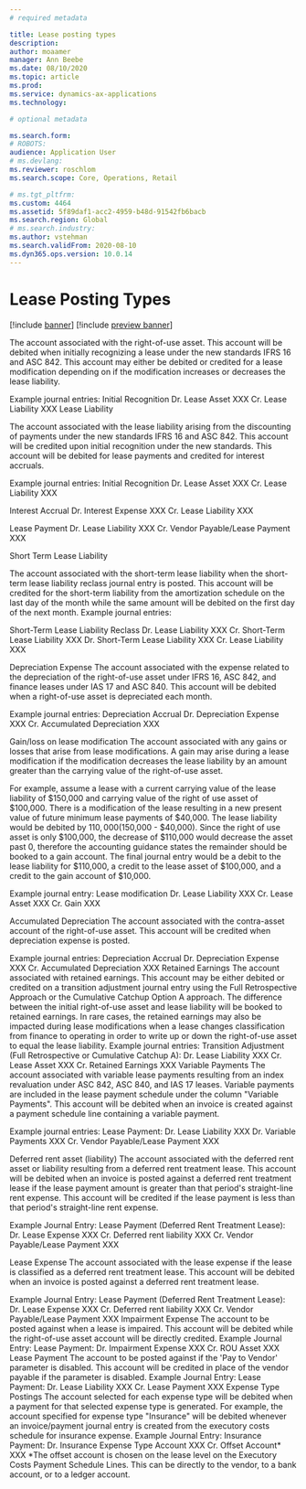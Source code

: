 ```yaml
---
# required metadata

title: Lease posting types
description:   
author: moaamer
manager: Ann Beebe
ms.date: 08/10/2020
ms.topic: article
ms.prod: 
ms.service: dynamics-ax-applications
ms.technology: 

# optional metadata

ms.search.form: 
# ROBOTS: 
audience: Application User
# ms.devlang: 
ms.reviewer: roschlom
ms.search.scope: Core, Operations, Retail

# ms.tgt_pltfrm: 
ms.custom: 4464
ms.assetid: 5f89daf1-acc2-4959-b48d-91542fb6bacb
ms.search.region: Global
# ms.search.industry: 
ms.author: vstehman
ms.search.validFrom: 2020-08-10
ms.dyn365.ops.version: 10.0.14
---
```


# Lease Posting Types

[!include [banner](../includes/banner.md)]
[!include [preview banner](../includes/preview-banner.md)]

The account associated with the right-of-use asset. This account will be debited when initially recognizing a lease under the new standards IFRS 16 and ASC 842. This account may either be debited or credited for a lease modification depending on if the modification increases or decreases the lease liability.

Example journal entries:
Initial Recognition
Dr. Lease Asset XXX
Cr. Lease Liability XXX
Lease Liability

The account associated with the lease liability arising from the discounting of payments under the new standards IFRS 16 and ASC 842. This account will be credited upon initial recognition under the new standards. This account will be debited for lease payments and credited for interest accruals.

Example journal entries:
Initial Recognition
Dr. Lease Asset XXX
Cr. Lease Liability XXX

Interest Accrual
Dr. Interest Expense XXX
Cr. Lease Liability XXX

Lease Payment
Dr. Lease Liability XXX
Cr. Vendor Payable/Lease Payment XXX

Short Term Lease Liability

The account associated with the short-term lease liability when the short-term lease liability reclass journal entry is posted. This account will be credited for the short-term liability from the amortization schedule on the last day of the month while the same amount will be debited on the first day of the next month.
Example journal entries:

Short-Term Lease Liability Reclass
Dr. Lease Liability XXX
Cr. Short-Term Lease Liability XXX
Dr. Short-Term Lease Liability XXX
Cr. Lease Liability XXX

Depreciation Expense
The account associated with the expense related to the depreciation of the right-of-use asset under IFRS 16, ASC 842, and finance leases under IAS 17 and ASC 840. This account will be debited when a right-of-use asset is depreciated each month.

Example journal entries:
Depreciation Accrual
Dr. Depreciation Expense XXX
Cr. Accumulated Depreciation XXX

Gain/loss on lease modification
The account associated with any gains or losses that arise from lease modifications. A gain may arise during a lease modification if the modification decreases the lease liability by an amount greater than the carrying value of the right-of-use asset.

For example, assume a lease with a current carrying value of the lease liability of $150,000 and carrying value of the right of use asset of $100,000. There is a modification of the lease resulting in a new present value of future minimum lease payments of $40,000. The lease liability would be debited by $110,000 ($150,000 - $40,000). Since the right of use asset is only $100,000, the decrease of $110,000 would decrease the asset past 0, therefore the accounting guidance states the remainder should be booked to a gain account. The final journal entry would be a debit to the lease liability for $110,000, a credit to the lease asset of $100,000, and a credit to the gain account of $10,000.

Example journal entry:
Lease modification
Dr. Lease Liability XXX
Cr. Lease Asset XXX
Cr. Gain XXX

Accumulated Depreciation
The account associated with the contra-asset account of the right-of-use asset. This account will be credited when depreciation expense is posted.

Example journal entries:
Depreciation Accrual
Dr. Depreciation Expense XXX
Cr. Accumulated Depreciation XXX
Retained Earnings
The account associated with retained earnings. This account may be either debited or credited on a transition adjustment journal entry using the Full Retrospective Approach or the Cumulative Catchup Option A approach. The difference between the initial right-of-use asset and lease liability will be booked to retained earnings. In rare cases, the retained earnings may also be impacted during lease modifications when a lease changes classification from finance to operating in order to write up or down the right-of-use asset to equal the lease liability.
Example journal entries:
Transition Adjustment (Full Retrospective or Cumulative Catchup A):
Dr. Lease Liability XXX
Cr. Lease Asset XXX
Cr. Retained Earnings XXX
Variable Payments
The account associated with variable lease payments resulting from an index revaluation under ASC 842, ASC 840, and IAS 17 leases. Variable payments are included in the lease payment schedule under the column "Variable Payments". This account will be debited when an invoice is created against a payment schedule line containing a variable payment.

Example journal entries:
Lease Payment:
Dr. Lease Liability XXX
Dr. Variable Payments XXX
Cr. Vendor Payable/Lease Payment XXX

Deferred rent asset (liability)
The account associated with the deferred rent asset or liability resulting from a deferred rent treatment lease. This account will be debited when an invoice is posted against a deferred rent treatment lease if the lease payment amount is greater than that period's straight-line rent expense. This account will be credited if the lease payment is less than that period's straight-line rent expense.

Example Journal Entry:
Lease Payment (Deferred Rent Treatment Lease):
Dr. Lease Expense XXX
Cr. Deferred rent liability XXX
Cr. Vendor Payable/Lease Payment XXX

Lease Expense
The account associated with the lease expense if the lease is classified as a deferred rent treatment lease. This account will be debited when an invoice is posted against a deferred rent treatment lease.

Example Journal Entry:
Lease Payment (Deferred Rent Treatment Lease):
Dr. Lease Expense XXX
Cr. Deferred rent liability XXX
Cr. Vendor Payable/Lease Payment XXX
Impairment Expense
The account to be posted against when a lease is impaired. This account will be debited while the right-of-use asset account will be directly credited.
Example Journal Entry:
Lease Payment:
Dr. Impairment Expense XXX
Cr. ROU Asset XXX
Lease Payment
The account to be posted against if the 'Pay to Vendor' parameter is disabled. This account will be credited in place of the vendor payable if the parameter is disabled.
Example Journal Entry:
Lease Payment:
Dr. Lease Liability XXX
Cr. Lease Payment XXX
Expense Type Postings
The account selected for each expense type will be debited when a payment for that selected expense type is generated. For example, the account specified for expense type "Insurance" will be debited whenever an invoice/payment journal entry is created from the executory costs schedule for insurance expense.
Example Journal Entry:
Insurance Payment:
Dr. Insurance Expense Type Account XXX
Cr. Offset Account* XXX
*The offset account is chosen on the lease level on the Executory Costs Payment Schedule Lines. This can be directly to the vendor, to a bank account, or to a ledger account.
